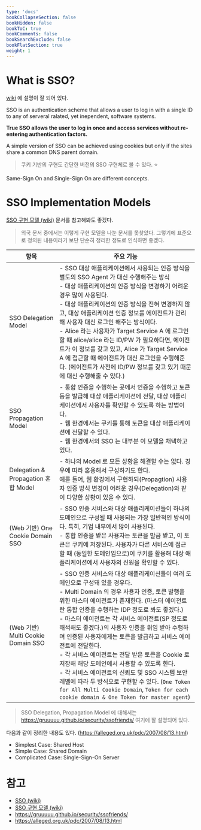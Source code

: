 ```yaml
---
type: 'docs'
bookCollapseSection: false
bookHidden: false
bookToC: true
bookComments: false
bookSearchExclude: false
bookFlatSection: true
weight: 1
---
```


# What is SSO?

[wiki](https://en.wikipedia.org/wiki/Single_sign-on) 에 설명이 잘 되어 있다.

SSO is an authentication scheme that allows a user to log in with a single ID to any of serveral ralated, yet inependent, software systems.

**True SSO allows the user to log in once and access services without re-entering authentication factors.**

A simple version of SSO can be achieved using cookies but only if the sites share a common DNS parent domain.

> 쿠키 기반의 구현도 간단한 버전의 SSO 구현체로 볼 수 있다. :star:

Same-Sign On and Single-Sign On are different concepts.

# SSO Implementation Models

[SSO 구현 모델 (wiki)](https://wiki.wikisecurity.net/wiki:sso#sso_%EA%B5%AC%ED%98%84_%EB%AA%A8%EB%8D%B8) 문서를 참고해봐도 좋겠다.

> 외국 문서 중에서는 이렇게 구현 모델을 나눈 문서를 못찾았다. 그렇기에 표준으로 정의된 내용이라기 보단 단순히 정리한 정도로 인식하면 좋겠다.

|항목|주요 기능|
|-|-|
|SSO Delegation Model|- SSO 대상 애플리케이션에서 사용되는 인증 방식을 별도의 SSO Agent 가 대신 수행해주는 방식 <br/> - 대상 애플리케이션의 인증 방식을 변경하기 어려운 경우 많이 사용된다. <br/> - 대상 애플리케이션의 인증 방식을 전혀 변경하지 않고, 대상 애플리케이션 인증 정보를 에이전트가 관리해 사용자 대신 로그인 해주는 방식이다. <br/> - Alice 라는 사용자가 Target Service A 에 로그인할 때 alice/alice 라는 ID/PW 가 필요하다면, 에이전트가 이 정보를 갖고 있고, Alice 가 Target Service A 에 접근할 때 에이전트가 대신 로그인을 수행해준다. (에이전트가 사전에 ID/PW 정보를 갖고 있기 때문에 대신 수행해줄 수 있다.)
|SSO Propagation Model|- 통합 인증을 수행하는 곳에서 인증을 수행하고 토큰 등을 발급해 대상 애플리케이션에 전달, 대상 애플리케이션에서 사용자를 확인할 수 있도록 하는 방법이다. <br/> - 웹 환경에서는 쿠키를 통해 토큰을 대상 애플리케이션에 전달할 수 있다. <br/> - 웹 환경에서의 SSO 는 대부분 이 모델을 채택하고 있다.|
|Delegation & Propagation 혼합 Model|- 하나의 Model 로 모든 상황을 해결할 수는 없다. 경우에 따라 혼용해서 구성하기도 한다. <br/> 예를 들어, 웹 환경에서 구현하되(Propagtion) 사용자 인증 방식 변경이 어려운 경우(Delegation)와 같이 다양한 상황이 있을 수 있다.|
|(Web 기반) One Cookie Domain SSO|- SSO 인증 서비스와 대상 애플리케이션들이 하나의 도메인으로 구성될 때 사용되는 가장 일반적인 방식이다. 특히, 기업 내부에서 많이 사용된다. <br/> - 통합 인증을 받은 사용자는 토큰을 발급 받고, 이 토큰은 쿠키에 저장된다. 사용자가 다른 서비스에 접근할 때 (동일한 도메인임으로)이 쿠키를 활용해 대상 애플리케이션에서 사용자의 신원을 확인할 수 있다.|
|(Web 기반) Multi Cookie Domain SSO|- SSO 인증 서비스와 대상 애플리케이션들이 여러 도메인으로 구성돼 있을 경우다. <br/> - Multi Domain 의 경우 사용자 인증, 토큰 발행을 위한 마스터 에이전트가 존재한다. (마스터 에이전트란 통합 인증을 수행하는 IDP 정도로 봐도 좋겠다.) <br/> - 마스터 에이전트는 각 서비스 에이전트(SP 정도로 해석해도 좋겠다.)의 사용자 인증을 위임 받아 수행하며 인증된 사용자에게는 토큰을 발급하고 서비스 에이전트에 전달한다. <br/> - 각 서비스 에이전트는 전달 받은 토큰을 Cookie 로 저장해 해당 도메인에서 사용할 수 있도록 한다. <br/> - 각 서비스 에이전트의 신뢰도 및 SSO 시스템 보안 레벨에 따라 두 방식으로 구현할 수 있다. (`One Token for All Multi Cookie Domain`, `Token for each cookie domain & One Token for master agent`)|

> SSO Delegation, Propagation Model 에 대해서는 https://gruuuuu.github.io/security/ssofriends/ 여기에 잘 설명되어 있다.

다음과 같이 정리한 내용도 있다. (https://alleged.org.uk/pdc/2007/08/13.html)

- Simplest Case: Shared Host
- Simple Case: Shared Domain
- Complicated Case: Single-Sign-On Server


# 참고

- [SSO (wiki)](https://en.wikipedia.org/wiki/Single_sign-on)
- [SSO 구현 모델 (wiki)](https://wiki.wikisecurity.net/wiki:sso#sso_%EA%B5%AC%ED%98%84_%EB%AA%A8%EB%8D%B8)
- https://gruuuuu.github.io/security/ssofriends/
- https://alleged.org.uk/pdc/2007/08/13.html